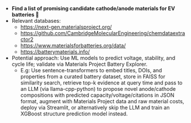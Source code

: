 - **Find a list of promising candidate cathode/anode materials for EV batteries 🔋**
- Relevant databases:
    - https://next-gen.materialsproject.org/
    - https://github.com/CambridgeMolecularEngineering/chemdataextractor2
    - https://www.materialsforbatteries.org/data/
    - https://batterymaterials.info/
- Potential approach: Use ML models to predict voltage, stability, and cycle life; validate via Materials Project Battery Explorer.
    - E.g: Use sentence-transformers to embed titles, DOIs, and properties from a curated battery dataset, store in FAISS for similarity search, retrieve top-k evidence at query time and pass to an LLM (via llama-cpp-python) to propose novel anode/cathode compositions with predicted capacity/voltage/citations in JSON format, augment with Materials Project data and raw material costs, deploy via Streamlit, or alternatively skip the LLM and train an XGBoost structure prediction model instead.